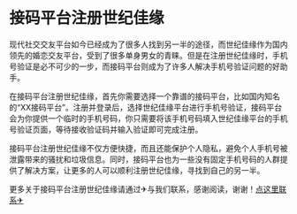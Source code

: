 # 接码平台注册世纪佳缘

现代社交交友平台如今已经成为了很多人找到另一半的途径，而世纪佳缘作为国内领先的婚恋交友平台，受到了很多单身男女的青睐。但是在注册世纪佳缘时，手机号验证是必不可少的一步，而接码平台则成为了许多人解决手机号验证问题的好助手。

在接码平台注册世纪佳缘，首先你需要选择一个靠谱的接码平台，比如国内知名的“XX接码平台”。注册并登录后，选择世纪佳缘平台进行手机号验证，接码平台会为你提供一个临时的手机号码，你只需要将该手机号码填入世纪佳缘平台的手机号验证页面，等待接收验证码并输入验证即可完成注册。

接码平台注册世纪佳缘不仅方便快捷，而且还能保护个人隐私，避免个人手机号被泄露带来的骚扰和垃圾信息。同时，接码平台也为一些没有固定手机号码的人群提供了解决方案，让更多的人可以顺利注册世纪佳缘，寻找到自己的另一半。

更多关于接码平台注册世纪佳缘请通过✈与我们联系，感谢阅读，谢谢！[点这里联系✈](https://lm.k02.cc)